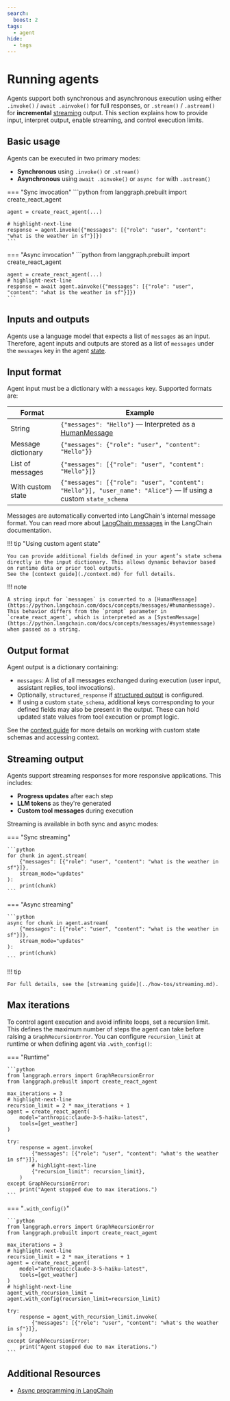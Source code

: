 ```yaml
---
search:
  boost: 2
tags:
  - agent
hide:
  - tags
---
```


# Running agents


Agents support both synchronous and asynchronous execution using either `.invoke()` / `await .ainvoke()` for full responses, or `.stream()` / `.astream()` for **incremental** [streaming](../how-tos/streaming.md) output. This section explains how to provide input, interpret output, enable streaming, and control execution limits.


## Basic usage

Agents can be executed in two primary modes:

- **Synchronous** using `.invoke()` or `.stream()`
- **Asynchronous** using `await .ainvoke()` or `async for` with `.astream()`

=== "Sync invocation"
    ```python
    from langgraph.prebuilt import create_react_agent

    agent = create_react_agent(...)

    # highlight-next-line
    response = agent.invoke({"messages": [{"role": "user", "content": "what is the weather in sf"}]})
    ```

=== "Async invocation"
    ```python
    from langgraph.prebuilt import create_react_agent

    agent = create_react_agent(...)
    # highlight-next-line
    response = await agent.ainvoke({"messages": [{"role": "user", "content": "what is the weather in sf"}]})
    ```

## Inputs and outputs

Agents use a language model that expects a list of `messages` as an input. Therefore, agent inputs and outputs are stored as a list of `messages` under the `messages` key in the agent [state](../concepts/low_level.md#working-with-messages-in-graph-state).

## Input format

Agent input must be a dictionary with a `messages` key. Supported formats are:

| Format             | Example                                                                                                                       |
|--------------------|-------------------------------------------------------------------------------------------------------------------------------|
| String             | `{"messages": "Hello"}`  — Interpreted as a [HumanMessage](https://python.langchain.com/docs/concepts/messages/#humanmessage) |
| Message dictionary | `{"messages": {"role": "user", "content": "Hello"}}`                                                                          |
| List of messages   | `{"messages": [{"role": "user", "content": "Hello"}]}`                                                                        |
| With custom state  | `{"messages": [{"role": "user", "content": "Hello"}], "user_name": "Alice"}` — If using a custom `state_schema`               |

Messages are automatically converted into LangChain's internal message format. You can read
more about [LangChain messages](https://python.langchain.com/docs/concepts/messages/#langchain-messages) in the LangChain documentation.

!!! tip "Using custom agent state"

    You can provide additional fields defined in your agent’s state schema directly in the input dictionary. This allows dynamic behavior based on runtime data or prior tool outputs.  
    See the [context guide](./context.md) for full details.

!!! note

    A string input for `messages` is converted to a [HumanMessage](https://python.langchain.com/docs/concepts/messages/#humanmessage). This behavior differs from the `prompt` parameter in `create_react_agent`, which is interpreted as a [SystemMessage](https://python.langchain.com/docs/concepts/messages/#systemmessage) when passed as a string.


## Output format

Agent output is a dictionary containing:

- `messages`: A list of all messages exchanged during execution (user input, assistant replies, tool invocations).
- Optionally, `structured_response` if [structured output](./agents.md#6-configure-structured-output) is configured.
- If using a custom `state_schema`, additional keys corresponding to your defined fields may also be present in the output. These can hold updated state values from tool execution or prompt logic.

See the [context guide](./context.md) for more details on working with custom state schemas and accessing context.

## Streaming output

Agents support streaming responses for more responsive applications. This includes:

- **Progress updates** after each step
- **LLM tokens** as they're generated
- **Custom tool messages** during execution

Streaming is available in both sync and async modes:

=== "Sync streaming"

    ```python
    for chunk in agent.stream(
        {"messages": [{"role": "user", "content": "what is the weather in sf"}]},
        stream_mode="updates"
    ):
        print(chunk)
    ```

=== "Async streaming"

    ```python
    async for chunk in agent.astream(
        {"messages": [{"role": "user", "content": "what is the weather in sf"}]},
        stream_mode="updates"
    ):
        print(chunk)
    ```

!!! tip

    For full details, see the [streaming guide](../how-tos/streaming.md).

## Max iterations

To control agent execution and avoid infinite loops, set a recursion limit. This defines the maximum number of steps the agent can take before raising a `GraphRecursionError`. You can configure `recursion_limit` at runtime or when defining agent via `.with_config()`:

=== "Runtime"

    ```python
    from langgraph.errors import GraphRecursionError
    from langgraph.prebuilt import create_react_agent

    max_iterations = 3
    # highlight-next-line
    recursion_limit = 2 * max_iterations + 1
    agent = create_react_agent(
        model="anthropic:claude-3-5-haiku-latest",
        tools=[get_weather]
    )

    try:
        response = agent.invoke(
            {"messages": [{"role": "user", "content": "what's the weather in sf"}]},
            # highlight-next-line
            {"recursion_limit": recursion_limit},
        )
    except GraphRecursionError:
        print("Agent stopped due to max iterations.")
    ```

=== "`.with_config()`"

    ```python
    from langgraph.errors import GraphRecursionError
    from langgraph.prebuilt import create_react_agent

    max_iterations = 3
    # highlight-next-line
    recursion_limit = 2 * max_iterations + 1
    agent = create_react_agent(
        model="anthropic:claude-3-5-haiku-latest",
        tools=[get_weather]
    )
    # highlight-next-line
    agent_with_recursion_limit = agent.with_config(recursion_limit=recursion_limit)

    try:
        response = agent_with_recursion_limit.invoke(
            {"messages": [{"role": "user", "content": "what's the weather in sf"}]},
        )
    except GraphRecursionError:
        print("Agent stopped due to max iterations.")
    ```

## Additional Resources

* [Async programming in LangChain](https://python.langchain.com/docs/concepts/async)
